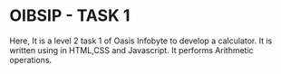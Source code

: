 # OIBSIP - TASK 1

Here, It is a level 2 task 1 of Oasis Infobyte to develop a calculator.
It is written using in HTML,CSS and Javascript.
It performs Arithmetic operations.
